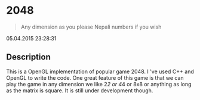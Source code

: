 # 2048
> Any dimension as you please
> Nepali numbers if you wish

05.04.2015 23:28:31

## Description 

This is a OpenGL implementation of popular game 2048.
I 've used C++ and OpenGL to write the code. One great
feature of this game is that we can play the game in any
dimension we like 2*2 or 4*4 or 8x8 or anything as long
as the matrix is square. It is still under development though.  
